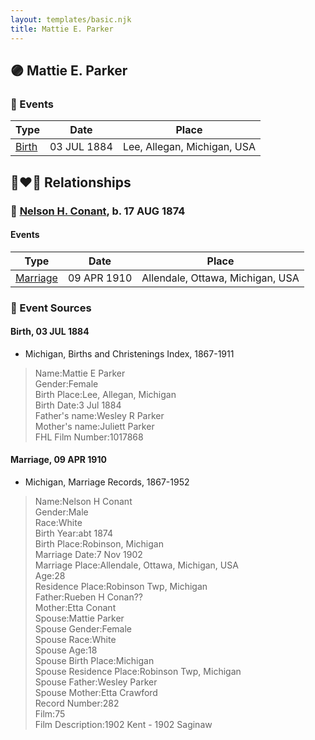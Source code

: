 ```yaml
---
layout: templates/basic.njk
title: Mattie E. Parker
---
```

## 🟣 Mattie E. Parker

### 📆 Events

Type | Date | Place
------ | ------ | ------
[Birth](#event-bef2da92-9d4c-4387-81a4-0622b9330f85) | 03 JUL 1884 | Lee, Allegan, Michigan, USA

## 👩‍❤️‍👨 Relationships

### 🔵 [Nelson H. Conant](/people/9/90473988), b. 17 AUG 1874

#### Events

Type | Date | Place
------ | ------ | ------
[Marriage](#event-ff03aa53-3c64-4684-ae58-810f9d5bc3c6) | 09 APR 1910 | Allendale, Ottawa, Michigan, USA
### 📰 Event Sources

#### <a id="event-bef2da92-9d4c-4387-81a4-0622b9330f85"></a> Birth, 03 JUL 1884
* Michigan, Births and Christenings Index, 1867-1911
>   
  > Name:Mattie E Parker  
  > Gender:Female  
  > Birth Place:Lee, Allegan, Michigan  
  > Birth Date:3 Jul 1884  
  > Father's name:Wesley R Parker  
  > Mother's name:Juliett Parker  
  > FHL Film Number:1017868
#### <a id="event-ff03aa53-3c64-4684-ae58-810f9d5bc3c6"></a> Marriage, 09 APR 1910
* Michigan, Marriage Records, 1867-1952
>   
  > Name:Nelson H Conant  
  > Gender:Male  
  > Race:White  
  > Birth Year:abt 1874  
  > Birth Place:Robinson, Michigan  
  > Marriage Date:7 Nov 1902  
  > Marriage Place:Allendale, Ottawa, Michigan, USA  
  > Age:28  
  > Residence Place:Robinson Twp, Michigan  
  > Father:Rueben H Conan??  
  > Mother:Etta Conant  
  > Spouse:Mattie Parker  
  > Spouse Gender:Female  
  > Spouse Race:White  
  > Spouse Age:18  
  > Spouse Birth Place:Michigan  
  > Spouse Residence Place:Robinson Twp, Michigan  
  > Spouse Father:Wesley Parker  
  > Spouse Mother:Etta Crawford  
  > Record Number:282  
  > Film:75  
  > Film Description:1902 Kent - 1902 Saginaw
